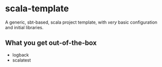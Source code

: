 # scala-template

A generic, sbt-based, scala project template, with *very* basic configuration and initial libraries.

## What you get out-of-the-box

* logback
* scalatest